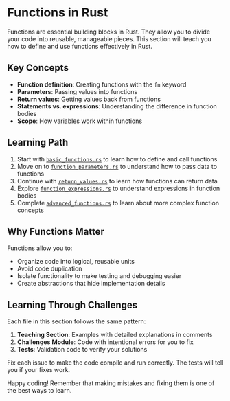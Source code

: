 # Functions in Rust

Functions are essential building blocks in Rust. They allow you to divide your code into reusable, manageable pieces. This section will teach you how to define and use functions effectively in Rust.

## Key Concepts

- **Function definition**: Creating functions with the `fn` keyword
- **Parameters**: Passing values into functions
- **Return values**: Getting values back from functions
- **Statements vs. expressions**: Understanding the difference in function bodies
- **Scope**: How variables work within functions

## Learning Path

1. Start with [`basic_functions.rs`](./basic_functions.rs) to learn how to define and call functions
2. Move on to [`function_parameters.rs`](./function_parameters.rs) to understand how to pass data to functions
3. Continue with [`return_values.rs`](./return_values.rs) to learn how functions can return data
4. Explore [`function_expressions.rs`](./function_expressions.rs) to understand expressions in function bodies
5. Complete [`advanced_functions.rs`](./advanced_functions.rs) to learn about more complex function concepts

## Why Functions Matter

Functions allow you to:
- Organize code into logical, reusable units
- Avoid code duplication
- Isolate functionality to make testing and debugging easier
- Create abstractions that hide implementation details

## Learning Through Challenges

Each file in this section follows the same pattern:

1. **Teaching Section**: Examples with detailed explanations in comments
2. **Challenges Module**: Code with intentional errors for you to fix
3. **Tests**: Validation code to verify your solutions

Fix each issue to make the code compile and run correctly. The tests will tell you if your fixes work.

Happy coding! Remember that making mistakes and fixing them is one of the best ways to learn.